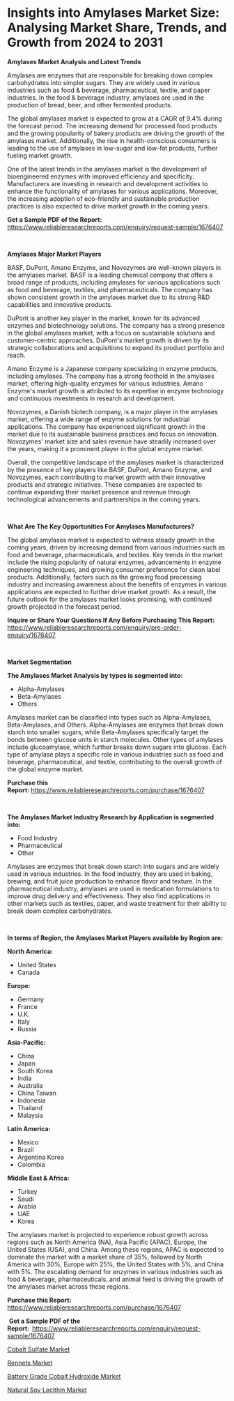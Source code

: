 <p><h1>Insights into Amylases Market Size: Analysing Market Share, Trends, and Growth from 2024 to 2031</h1></p><p><strong>Amylases Market Analysis and Latest Trends</strong></p>
<p><p>Amylases are enzymes that are responsible for breaking down complex carbohydrates into simpler sugars. They are widely used in various industries such as food & beverage, pharmaceutical, textile, and paper industries. In the food & beverage industry, amylases are used in the production of bread, beer, and other fermented products.</p><p>The global amylases market is expected to grow at a CAGR of 9.4% during the forecast period. The increasing demand for processed food products and the growing popularity of bakery products are driving the growth of the amylases market. Additionally, the rise in health-conscious consumers is leading to the use of amylases in low-sugar and low-fat products, further fueling market growth.</p><p>One of the latest trends in the amylases market is the development of bioengineered enzymes with improved efficiency and specificity. Manufacturers are investing in research and development activities to enhance the functionality of amylases for various applications. Moreover, the increasing adoption of eco-friendly and sustainable production practices is also expected to drive market growth in the coming years.</p></p>
<p><strong>Get a Sample PDF of the Report:&nbsp;</strong> <a href="https://www.reliableresearchreports.com/enquiry/request-sample/1676407">https://www.reliableresearchreports.com/enquiry/request-sample/1676407</a></p>
<p>&nbsp;</p>
<p><strong>Amylases Major Market Players</strong></p>
<p><p>BASF, DuPont, Amano Enzyme, and Novozymes are well-known players in the amylases market. BASF is a leading chemical company that offers a broad range of products, including amylases for various applications such as food and beverage, textiles, and pharmaceuticals. The company has shown consistent growth in the amylases market due to its strong R&D capabilities and innovative products.</p><p>DuPont is another key player in the market, known for its advanced enzymes and biotechnology solutions. The company has a strong presence in the global amylases market, with a focus on sustainable solutions and customer-centric approaches. DuPont's market growth is driven by its strategic collaborations and acquisitions to expand its product portfolio and reach.</p><p>Amano Enzyme is a Japanese company specializing in enzyme products, including amylases. The company has a strong foothold in the amylases market, offering high-quality enzymes for various industries. Amano Enzyme's market growth is attributed to its expertise in enzyme technology and continuous investments in research and development.</p><p>Novozymes, a Danish biotech company, is a major player in the amylases market, offering a wide range of enzyme solutions for industrial applications. The company has experienced significant growth in the market due to its sustainable business practices and focus on innovation. Novozymes' market size and sales revenue have steadily increased over the years, making it a prominent player in the global enzyme market.</p><p>Overall, the competitive landscape of the amylases market is characterized by the presence of key players like BASF, DuPont, Amano Enzyme, and Novozymes, each contributing to market growth with their innovative products and strategic initiatives. These companies are expected to continue expanding their market presence and revenue through technological advancements and partnerships in the coming years.</p></p>
<p>&nbsp;</p>
<p><strong>What Are The Key Opportunities For Amylases Manufacturers?</strong></p>
<p><p>The global amylases market is expected to witness steady growth in the coming years, driven by increasing demand from various industries such as food and beverage, pharmaceuticals, and textiles. Key trends in the market include the rising popularity of natural enzymes, advancements in enzyme engineering techniques, and growing consumer preference for clean label products. Additionally, factors such as the growing food processing industry and increasing awareness about the benefits of enzymes in various applications are expected to further drive market growth. As a result, the future outlook for the amylases market looks promising, with continued growth projected in the forecast period.</p></p>
<p><strong>Inquire or Share Your Questions If Any Before Purchasing This Report:</strong> <a href="https://www.reliableresearchreports.com/enquiry/pre-order-enquiry/1676407">https://www.reliableresearchreports.com/enquiry/pre-order-enquiry/1676407</a></p>
<p>&nbsp;</p>
<p><strong>Market Segmentation</strong></p>
<p><strong>The Amylases Market Analysis by types is segmented into:</strong></p>
<p><ul><li>Alpha-Amylases</li><li>Beta-Amylases</li><li>Others</li></ul></p>
<p><p>Amylases market can be classified into types such as Alpha-Amylases, Beta-Amylases, and Others. Alpha-Amylases are enzymes that break down starch into smaller sugars, while Beta-Amylases specifically target the bonds between glucose units in starch molecules. Other types of amylases include glucoamylase, which further breaks down sugars into glucose. Each type of amylase plays a specific role in various industries such as food and beverage, pharmaceutical, and textile, contributing to the overall growth of the global enzyme market.</p></p>
<p><strong>Purchase this Report:&nbsp;</strong><a href="https://www.reliableresearchreports.com/purchase/1676407">https://www.reliableresearchreports.com/purchase/1676407</a></p>
<p>&nbsp;</p>
<p><strong>The Amylases Market Industry Research by Application is segmented into:</strong></p>
<p><ul><li>Food Industry</li><li>Pharmaceutical</li><li>Other</li></ul></p>
<p><p>Amylases are enzymes that break down starch into sugars and are widely used in various industries. In the food industry, they are used in baking, brewing, and fruit juice production to enhance flavor and texture. In the pharmaceutical industry, amylases are used in medication formulations to improve drug delivery and effectiveness. They also find applications in other markets such as textiles, paper, and waste treatment for their ability to break down complex carbohydrates.</p></p>
<p>&nbsp;</p>
<p><strong>In terms of Region, the Amylases Market Players available by Region are:</strong></p>
<p>
    <p> <strong> North America: </strong>
        <ul>
            <li>United States</li>
            <li>Canada</li>
        </ul>
        </p> 
    <p> <strong> Europe: </strong>
        <ul>
            <li>Germany</li>
            <li>France</li>
            <li>U.K.</li>
            <li>Italy</li>
            <li>Russia</li>
        </ul>
        </p> 
    <p> <strong> Asia-Pacific: </strong>
        <ul>
            <li>China</li>
            <li>Japan</li>
            <li>South Korea</li>
            <li>India</li>
            <li>Australia</li>
            <li>China Taiwan</li>
            <li>Indonesia</li>
            <li>Thailand</li>
            <li>Malaysia</li>
        </ul>
        </p> 
    <p> <strong> Latin America: </strong>
        <ul>
            <li>Mexico</li>
            <li>Brazil</li>
            <li>Argentina Korea</li>
            <li>Colombia</li>
        </ul>
        </p> 
    <p> <strong> Middle East & Africa: </strong>
        <ul>
            <li>Turkey</li>
            <li>Saudi</li>
            <li>Arabia</li>
            <li>UAE</li>
            <li>Korea</li>
        </ul>
    </p>
    </p>
<p><p>The amylases market is projected to experience robust growth across regions such as North America (NA), Asia Pacific (APAC), Europe, the United States (USA), and China. Among these regions, APAC is expected to dominate the market with a market share of 35%, followed by North America with 30%, Europe with 25%, the United States with 5%, and China with 5%. The escalating demand for enzymes in various industries such as food & beverage, pharmaceuticals, and animal feed is driving the growth of the amylases market across these regions.</p></p>
<p><strong>Purchase this Report: </strong><a href="https://www.reliableresearchreports.com/purchase/1676407">https://www.reliableresearchreports.com/purchase/1676407</a></p>
<p>&nbsp;<strong>Get a Sample PDF of the Report:&nbsp;&nbsp;</strong><a href="https://www.reliableresearchreports.com/enquiry/request-sample/1676407">https://www.reliableresearchreports.com/enquiry/request-sample/1676407</a></p>
<p><strong></strong></p>
<p><p><a href="https://issuu.com/reportprime-2/docs/cobalt-sulfate-market-size-2030.pptx">Cobalt Sulfate Market</a></p><p><a href="https://github.com/jhcraigie/Market-Research-Report-List-2/blob/main/rennets-market.md">Rennets Market</a></p><p><a href="https://issuu.com/reportprime-2/docs/battery-grade-cobalt-hydroxide-market-size-2030.pp">Battery Grade Cobalt Hydroxide Market</a></p><p><a href="https://github.com/sonuprakash1/Market-Research-Report-List-1/blob/main/natural-soy-lecithin-market.md">Natural Soy Lecithin Market</a></p></p>